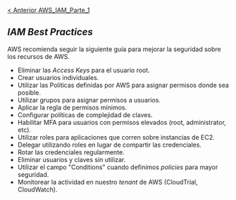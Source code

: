 
[< Anterior AWS_IAM_Parte_1](https://github.com/conapps/conapps-iot/blob/master/AWS%20Cloud/IAM/AWS_IAM_Parte_1.md)

## _IAM Best Practices_

AWS recomienda seguir la siguiente guía para mejorar la seguridad sobre los recursos de AWS.

* Eliminar las _Access Keys_ para el usuario root.
* Crear usuarios individuales.
* Utilizar las Políticas definidas por AWS para asignar permisos donde sea posible.
* Utilizar grupos para asignar permisos a usuarios.
* Aplicar la regla de permisos mínimos.
* Configurar políticas de complejidad de claves.
* Habilitar MFA para usuarios con permisos elevados (root, administrator, etc).
* Utilizar roles para aplicaciones que corren sobre instancias de EC2.
* Delegar utilizando roles en lugar de compartir las credenciales.
* Rotar las credenciales regularmente.
* Eliminar usuarios y claves sin utilizar.
* Utilizar el campo "Conditions" cuando definimos _policies_ para mayor seguridad.
* Monitorear la actividad en nuestro _tenant_ de AWS (CloudTrial, CloudWatch).